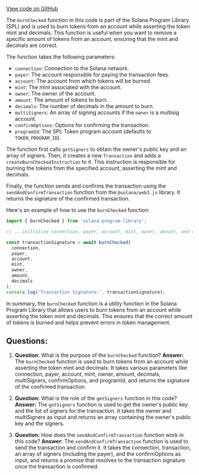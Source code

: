 [View code on GitHub](https://github.com/solana-labs/solana-program-library/token/js/src/actions/burnChecked.ts)

The `burnChecked` function in this code is part of the Solana Program Library (SPL) and is used to burn tokens from an account while asserting the token mint and decimals. This function is useful when you want to remove a specific amount of tokens from an account, ensuring that the mint and decimals are correct.

The function takes the following parameters:

- `connection`: Connection to the Solana network.
- `payer`: The account responsible for paying the transaction fees.
- `account`: The account from which tokens will be burned.
- `mint`: The mint associated with the account.
- `owner`: The owner of the account.
- `amount`: The amount of tokens to burn.
- `decimals`: The number of decimals in the amount to burn.
- `multiSigners`: An array of signing accounts if the `owner` is a multisig account.
- `confirmOptions`: Options for confirming the transaction.
- `programId`: The SPL Token program account (defaults to `TOKEN_PROGRAM_ID`).

The function first calls `getSigners` to obtain the owner's public key and an array of signers. Then, it creates a new `Transaction` and adds a `createBurnCheckedInstruction` to it. This instruction is responsible for burning the tokens from the specified account, asserting the mint and decimals.

Finally, the function sends and confirms the transaction using the `sendAndConfirmTransaction` function from the `@solana/web3.js` library. It returns the signature of the confirmed transaction.

Here's an example of how to use the `burnChecked` function:

```javascript
import { burnChecked } from 'solana-program-library';

// ...initialize connection, payer, account, mint, owner, amount, and decimals...

const transactionSignature = await burnChecked(
  connection,
  payer,
  account,
  mint,
  owner,
  amount,
  decimals
);
console.log('Transaction Signature:', transactionSignature);
```

In summary, the `burnChecked` function is a utility function in the Solana Program Library that allows users to burn tokens from an account while asserting the token mint and decimals. This ensures that the correct amount of tokens is burned and helps prevent errors in token management.
## Questions: 
 1. **Question:** What is the purpose of the `burnChecked` function?
   **Answer:** The `burnChecked` function is used to burn tokens from an account while asserting the token mint and decimals. It takes various parameters like connection, payer, account, mint, owner, amount, decimals, multiSigners, confirmOptions, and programId, and returns the signature of the confirmed transaction.

2. **Question:** What is the role of the `getSigners` function in this code?
   **Answer:** The `getSigners` function is used to get the owner's public key and the list of signers for the transaction. It takes the owner and multiSigners as input and returns an array containing the owner's public key and the signers.

3. **Question:** How does the `sendAndConfirmTransaction` function work in this code?
   **Answer:** The `sendAndConfirmTransaction` function is used to send the transaction and confirm it. It takes the connection, transaction, an array of signers (including the payer), and the confirmOptions as input, and returns a promise that resolves to the transaction signature once the transaction is confirmed.